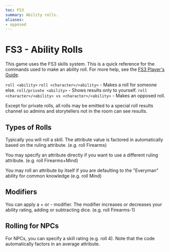 ```yaml
---
toc: FS3
summary: Ability rolls.
aliases:
- opposed
---
```

# FS3 - Ability Rolls

This game uses the FS3 skills system.  This is a quick reference for the commands used to make an ability roll.  For more help, see the [FS3 Player's Guide](http://aresmush.com/fs3/fs3-3).

`roll <ability>`
`roll <character>/<ability>` - Makes a roll for someone else.
`roll/private <ability>` - Shows results only to yourself.
`roll <character>/<ability> vs <character>/<ability>` - Makes an opposed roll.

Except for private rolls, all rolls may be emitted to a special roll results channel so admins and storytellers not in the room can see results.

## Types of Rolls

Typically you will roll a skill.  The attribute value is factored in automatically based on the ruling attribute.  (e.g. roll Firearms)

You may specify an attribute directly if you want to use a different ruling attribute.  (e.g. roll Firearms+Mind)

You may roll an attribute by itself if you are defaulting to the "Everyman" ability for common knowledge (e.g. roll Mind)

## Modifiers

You can apply a + or - modifier.  The modifier increases or decreases your ability rating, adding or subtracting dice.  (e.g. roll Firearms-1)

## Rolling for NPCs

For NPCs, you can specify a skill rating (e.g. roll 4).  Note that the code automatically factors in an average attribute.